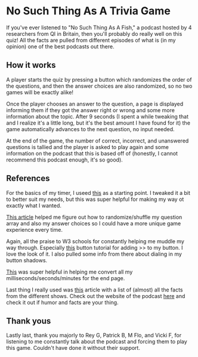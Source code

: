 # No Such Thing As A Trivia Game

If you've ever listened to "No Such Thing As A Fish," a podcast hosted by 4 researchers from QI in Britain, then you'll probably do really well on this quiz! All the facts are pulled from different episodes of what is (in my opinion) one of the best podcasts out there. 

## How it works

A player starts the quiz by pressing a button which randomizes the order of the questions, and then the answer choices are also randomized, so no two games will be exactly alike!

Once the player chooses an answer to the question, a page is displayed informing them if they got the answer right or wrong and some more information about the topic. After 9 seconds (I spent a while tweaking that and I realize it's a little long, but it's the best amount I have found for it) the game automatically advances to the next question, no input needed.

At the end of the game, the number of correct, incorrect, and unanswered questions is tallied and the player is asked to play again and some information on the podcast that this is based off of (honestly, I cannot recommend this podcast enough, it's so good).

## References

For the basics of my timer, I useed [this](https://stackoverflow.com/questions/31106189/create-a-simple-10-second-countdown) as a starting point. I tweaked it a bit to better suit my needs, but this was super helpful for making my way ot exactly what I wanted.

[This article](https://stackoverflow.com/questions/6274339/how-can-i-shuffle-an-array) helped me figure out how to randomize/shuffle my question array and also my answer choices so I could have a more unique game experience every time.

Again, all the praise to W3 schools for constantly helping me muddle my way through. Especially [this](https://www.w3schools.com/howto/howto_css_animate_buttons.asp) button tutorial for adding >> to my button. I love the look of it. I also pulled some info from there about dialing in my button shadows.

[This](http://sstut.com/javascript/convert-hours-minutes-seconds-to-milliseconds.php) was super helpful in helping me convert all my milliseconds/seconds/minutes for the end page.

Last thing I really used was [this](https://ipfs.io/ipfs/QmXoypizjW3WknFiJnKLwHCnL72vedxjQkDDP1mXWo6uco/wiki/List_of_No_Such_Thing_as_a_Fish_episodes.html) article with a list of (almost) all the facts from the different shows. Check out the website of the podcast [here](https://nosuchthingasafish.com) and check it out if humor and facts are your thing. 

## Thank yous

Lastly last, thank you majorly to Rey G, Patrick B, M Flo, and Vicki F, for listening to me constantly talk about the podcast and forcing them to play this game. Couldn't have done it without their support.